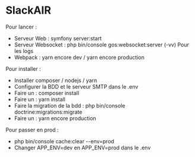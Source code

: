 # SlackAIR

Pour lancer :

- Serveur Web : symfony server:start
- Serveur Websocket : php bin/console gos:websocket:server (-vv) Pour les logs
- Webpack : yarn encore dev / yarn encore production

Pour installer :
  - Installer composer / nodejs / yarn
  - Configurer la BDD et le serveur SMTP dans le .env
  - Faire un : composer install
  - Faire un : yarn install
  - Faire la migration de la bdd : php bin/console doctrine:migrations:migrate
  - Faire un : yarn encore production

Pour passer en prod :
  - php bin/console cache:clear --env=prod
  - Changer APP_ENV=dev en APP_ENV=prod dans le .env
